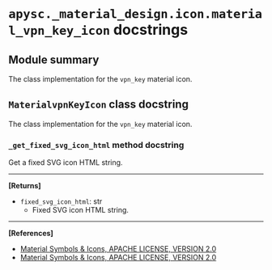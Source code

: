 # `apysc._material_design.icon.material_vpn_key_icon` docstrings

## Module summary

The class implementation for the `vpn_key` material icon.

## `MaterialvpnKeyIcon` class docstring

The class implementation for the `vpn_key` material icon.

### `_get_fixed_svg_icon_html` method docstring

Get a fixed SVG icon HTML string.<hr>

**[Returns]**

- `fixed_svg_icon_html`: str
  - Fixed SVG icon HTML string.

<hr>

**[References]**

- [Material Symbols & Icons, APACHE LICENSE, VERSION 2.0](https://fonts.google.com/icons?icon.size=24&icon.color=%23e8eaed)
- [Material Symbols & Icons, APACHE LICENSE, VERSION 2.0](https://www.apache.org/licenses/LICENSE-2.0.html)